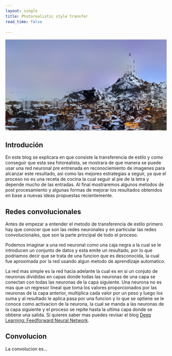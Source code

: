 ```yaml
---
layout: single
title: Photorealistic style transfer
read_time: false

---
```


![Ciudad de Hermosillo](/images/output_1.png)

## Introdución

En este blog se explicara en que consiste la transferencia de estilo y como conseguir
que esta sea fotorealista, se mostrara de que manera se puede usar una red neuronal
pre entrenada en reconociemiento de imagenes para alcanzar este resultado, asi como
las mejores estrategias a seguir, ya que el proceso no es una receta de cocina la 
cual seguir al pie de la letra y depende mucho de las entradas. Al final mostraremos
algunos metodos de post procesamiento y algunas formas de mejorar los resultados obtenidos
en base a nuevas ideas propuestas recientemente.

## Redes convolucionales

Antes de empezar a entender el metodo de transferencia de estilo primero hay que 
conocer que son las redes neuronales y en particular las redes convolucionales, que
son la parte principal de todo el proceso.

Podemos imaginar a una red neuronal como una caja negra a la cual se le introducen
un conjunto de datos y esta emite un resultado, por lo que podriamos decir que se 
trata de una funcion que es desconocida, la cual fue aproximada por la red usando
algun metodo de aprendizaje automatico.

La red mas simple es la red hacia adelante la cual es en si un conjuto de neuronas 
divididas en capas donde todas las neuronas de una capa se conectan con todas las 
neuronas de la capa siguiente. Una neurona no es mas que un regresor lineal que toma
los valores proporcionados por las neuronas de la capa anterior, multiplica cada valor
por un peso y luego los suma y al resultado le aplica pasa por una funcion y lo que
se optiene se le conoce como activacion de la neurona, la cual se manda a las neuronas
de la capa siguiente y el proceso se repite hasta la ultima capa donde se obtiene una
salida. Si quieres saber mas puedes revisar el blog
[Deep Learning: Feedforward Neural Network](https://towardsdatascience.com/deep-learning-feedforward-neural-network-26a6705dbdc7).

## Convolucion

La convolucion es...


